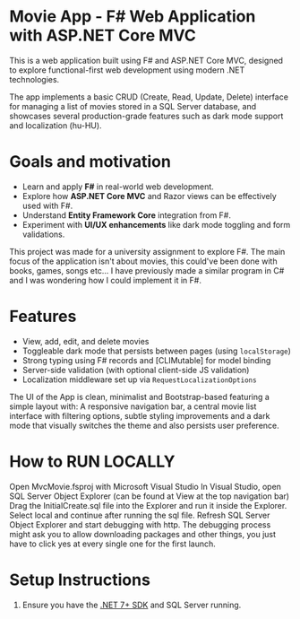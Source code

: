 # Movie App - F# Web Application with ASP.NET Core MVC

This is a web application built using F# and ASP.NET Core MVC, designed to explore functional-first web development using modern .NET technologies.

The app implements a basic CRUD (Create, Read, Update, Delete) interface for managing a list of movies stored in a SQL Server database, and showcases several production-grade features such as dark mode support and localization (hu-HU).

#  Goals and motivation

- Learn and apply **F#** in real-world web development.
- Explore how **ASP.NET Core MVC** and Razor views can be effectively used with F#.
- Understand **Entity Framework Core** integration from F#.
- Experiment with **UI/UX enhancements** like dark mode toggling and form validations.

This project was made for a university assignment to explore F#.
The main focus of the application isn't about movies, this could've been done with books, games, songs etc... 
I have previously made a similar program in C# and I was wondering how I could implement it in F#.

#  Features

-  View, add, edit, and delete movies
-  Toggleable dark mode that persists between pages (using `localStorage`)
-  Strong typing using F# records and [CLIMutable] for model binding
-  Server-side validation (with optional client-side JS validation)
-  Localization middleware set up via `RequestLocalizationOptions`

The UI of the App is clean, minimalist and Bootstrap-based featuring a simple layout with:
A responsive navigation bar, a central movie list interface with filtering options, subtle styling improvements and 
a dark mode that visually switches the theme and also persists user preference.

# How to RUN LOCALLY

Open MvcMovie.fsproj with Microsoft Visual Studio
In Visual Studio, open SQL Server Object Explorer (can be found at View at the top navigation bar)
Drag the InitialCreate.sql file into the Explorer and run it inside the Explorer.
Select local and continue after running the sql file.
Refresh SQL Server Object Explorer and start debugging with http.
The debugging process might ask you to allow downloading packages and other things, you just have to click yes at every single one for the first launch.

#  Setup Instructions

1. Ensure you have the [.NET 7+ SDK](https://dotnet.microsoft.com/download) and SQL Server running.




